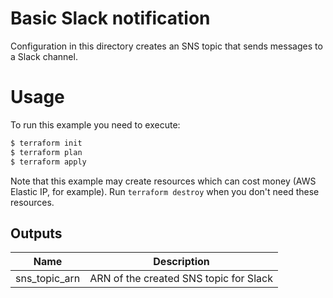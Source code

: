 Basic Slack notification
========================

Configuration in this directory creates an SNS topic that sends messages to a Slack channel.

Usage
=====

To run this example you need to execute:

```bash
$ terraform init
$ terraform plan
$ terraform apply
```

Note that this example may create resources which can cost money (AWS Elastic IP, for example). Run `terraform destroy` when you don't need these resources.

<!-- BEGINNING OF PRE-COMMIT-TERRAFORM DOCS HOOK -->

## Outputs

| Name | Description |
|------|-------------|
| sns_topic_arn | ARN of the created SNS topic for Slack |

<!-- END OF PRE-COMMIT-TERRAFORM DOCS HOOK -->
